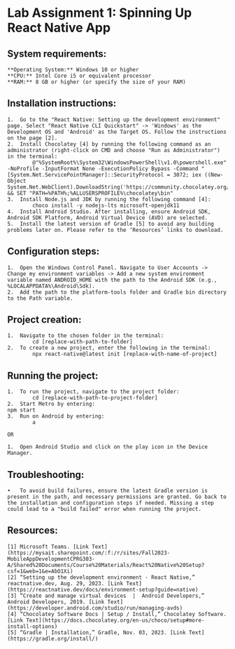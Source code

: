 # Lab Assignment 1: Spinning Up React Native App

## System requirements: 
    **Operating System:** Windows 10 or higher
    **CPU:** Intel Core i5 or equivalent processor 
    **RAM:** 8 GB or higher (or specify the size of your RAM)

## Installation instructions: 
    1.	Go to the "React Native: Setting up the development environment" page. Select "React Native CLI Quickstart" -> 'Windows' as the Development OS and 'Android' as the Target OS. Follow the instructions on the page [2].
    2.	Install Chocolatey [4] by running the following command as an administrator (right-click on CMD and choose "Run as Administrator") in the terminal:
            @"%SystemRoot%\System32\WindowsPowerShell\v1.0\powershell.exe" -NoProfile -InputFormat None -ExecutionPolicy Bypass -Command "[System.Net.ServicePointManager]::SecurityProtocol = 3072; iex ((New-Object System.Net.WebClient).DownloadString('https://community.chocolatey.org/install.ps1'))" && SET "PATH=%PATH%;%ALLUSERSPROFILE%\chocolatey\bin"
    3.	Install Node.js and JDK by running the following command [4]:
            choco install -y nodejs-lts microsoft-openjdk11
    4.	Install Android Studio. After installing, ensure Android SDK, Android SDK Platform, Android Virtual Device (AVD) are selected.
    5.	Install the latest version of Gradle [5] to avoid any building problems later on. Please refer to the ‘Resources’ links to download.

## Configuration steps: 
    1.	Open the Windows Control Panel. Navigate to User Accounts -> Change my environment variables -> Add a new system environment variable named ANDROID_HOME with the path to the Android SDK (e.g., %LOCALAPPDATA%\Android\Sdk).
    2.	Add the path to the platform-tools folder and Gradle bin directory to the Path variable.

## Project creation: 
    1.	Navigate to the chosen folder in the terminal:
            cd [replace-with-path-to-folder]
    2.	To create a new project, enter the following in the terminal:
            npx react-native@latest init [replace-with-name-of-project]


## Running the project: 
    1.	To run the project, navigate to the project folder:
            cd [replace-with-path-to-project-folder]
    2.	Start Metro by entering:
    npm start
    3.	Run on Android by entering:
            a

    OR

    1.	Open Android Studio and click on the play icon in the Device Manager.

## Troubleshooting: 
    •	To avoid build failures, ensure the latest Gradle version is present in the path, and necessary permissions are granted. Go back to the installation and configuration steps if needed. Missing a step could lead to a "build failed" error when running the project.

## Resources: 
    [1] Microsoft Teams. [Link Text](https://mysait.sharepoint.com/:f:/r/sites/Fall2023-MobileAppDevelopmentCPRG303-A/Shared%20Documents/Course%20Materials/React%20Native%20Setup?csf=1&web=1&e=AbO1Xi)
    [2] “Setting up the development environment · React Native,” reactnative.dev, Aug. 29, 2023. [Link Text](https://reactnative.dev/docs/environment-setup?guide=native)
    [3] “Create and manage virtual devices  |  Android Developers,” Android Developers, 2019. [Link Text](https://developer.android.com/studio/run/managing-avds)
    [4] “Chocolatey Software Docs | Setup / Install,” Chocolatey Software. [Link Text](https://docs.chocolatey.org/en-us/choco/setup#more-install-options)
    [5] “Gradle | Installation,” Gradle, Nov. 03, 2023. [Link Text](https://gradle.org/install/)